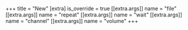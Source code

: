 +++
title = "New"
[extra]
is_override = true
[[extra.args]]
name = "file"
[[extra.args]]
name = "repeat"
[[extra.args]]
name = "wait"
[[extra.args]]
name = "channel"
[[extra.args]]
name = "volume"
+++